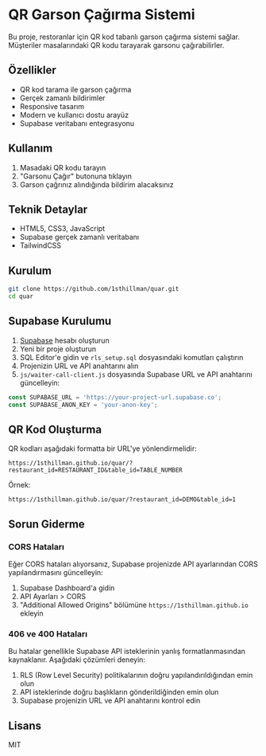 # QR Garson Çağırma Sistemi

Bu proje, restoranlar için QR kod tabanlı garson çağırma sistemi sağlar. Müşteriler masalarındaki QR kodu tarayarak garsonu çağırabilirler.

## Özellikler

- QR kod tarama ile garson çağırma
- Gerçek zamanlı bildirimler
- Responsive tasarım
- Modern ve kullanıcı dostu arayüz
- Supabase veritabanı entegrasyonu

## Kullanım

1. Masadaki QR kodu tarayın
2. "Garsonu Çağır" butonuna tıklayın
3. Garson çağrınız alındığında bildirim alacaksınız

## Teknik Detaylar

- HTML5, CSS3, JavaScript
- Supabase gerçek zamanlı veritabanı
- TailwindCSS

## Kurulum

```bash
git clone https://github.com/1sthillman/quar.git
cd quar
```

## Supabase Kurulumu

1. [Supabase](https://supabase.com/) hesabı oluşturun
2. Yeni bir proje oluşturun
3. SQL Editor'e gidin ve `rls_setup.sql` dosyasındaki komutları çalıştırın
4. Projenizin URL ve API anahtarını alın
5. `js/waiter-call-client.js` dosyasında Supabase URL ve API anahtarını güncelleyin:

```javascript
const SUPABASE_URL = 'https://your-project-url.supabase.co';
const SUPABASE_ANON_KEY = 'your-anon-key';
```

## QR Kod Oluşturma

QR kodları aşağıdaki formatta bir URL'ye yönlendirmelidir:

```
https://1sthillman.github.io/quar/?restaurant_id=RESTAURANT_ID&table_id=TABLE_NUMBER
```

Örnek:
```
https://1sthillman.github.io/quar/?restaurant_id=DEMO&table_id=1
```

## Sorun Giderme

### CORS Hataları

Eğer CORS hataları alıyorsanız, Supabase projenizde API ayarlarından CORS yapılandırmasını güncelleyin:

1. Supabase Dashboard'a gidin
2. API Ayarları > CORS
3. "Additional Allowed Origins" bölümüne `https://1sthillman.github.io` ekleyin

### 406 ve 400 Hataları

Bu hatalar genellikle Supabase API isteklerinin yanlış formatlanmasından kaynaklanır. Aşağıdaki çözümleri deneyin:

1. RLS (Row Level Security) politikalarının doğru yapılandırıldığından emin olun
2. API isteklerinde doğru başlıkların gönderildiğinden emin olun
3. Supabase projenizin URL ve API anahtarını kontrol edin

## Lisans

MIT 